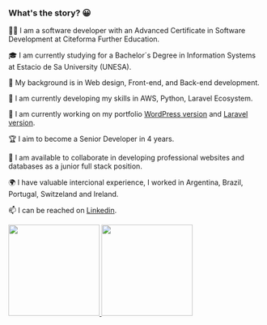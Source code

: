 
### What's the story? 😀

👨‍💻 I am a software developer with an Advanced Certificate in Software Development at Citeforma Further Education.

🎓 I am currently studying for a Bachelor´s Degree in Information Systems at Estacio de Sa University (UNESA).

📃 My background is in Web design, Front-end, and Back-end development. 

🌱 I am currently developing my skills in AWS, Python, Laravel Ecosystem.

🔭 I am currently working on my portfolio [WordPress version](https://www.jonasnapoles.com/) and [Laravel version](https://my-laravel.jonasnapoles.com/).

🏆 I aim to become a Senior Developer in 4 years.

🔎 I am available to collaborate in developing professional websites and databases as a junior full stack position.

🌍 I have valuable intercional experience, I worked in Argentina, Brazil, Portugal, Switzeland and Ireland.

📫 I can be reached on [Linkedin](www.linkedin.com/in/j-n-oliveira/).

<p align="left">
  <a href="https://github.com/jonasnapoles"><img height="180em" src="https://github-readme-stats.vercel.app/api?username=jonasnapoles&show_icons=true&theme=gotham">
  <a href="https://github.com/jonasnapoles"><img height="180em" src="https://github-readme-stats.vercel.app/api/top-langs/?username=jonasnapoles&hide=html,css&langs_count=10&layout=compact&theme=gotham">
</p>

